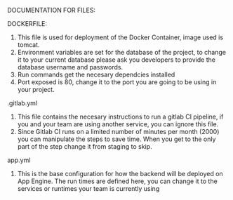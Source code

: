 DOCUMENTATION FOR FILES:

DOCKERFILE:

1. This file is used for deployment of the Docker Container, image used is tomcat.
2. Environment variables are set for the database of the project, to change it to your current database please ask you developers to provide the database username and passwords.
3. Run commands get the necesary dependcies installed
4. Port exposed is 80, change it to the port you are going to be using in your project.


.gitlab.yml

1. This file contains the necesary instructions to run a gitlab CI pipeline, if you and your team are using another service, you can ignore this file. 
2. Since Gitlab CI runs on a limited number of minutes per month (2000) you can manipulate the steps to save time. When you get to the only part of the step change it from staging to skip. 

app.yml 

1. This is the base configuration for how the backend will be deployed on App Engine. The run times are defined here, you can change it to the services or runtimes your team is currently using 
